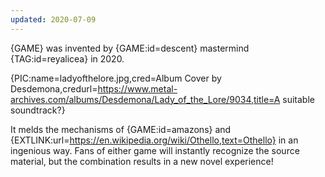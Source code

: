 ```yaml
---
updated: 2020-07-09
---
```


{GAME} was invented by {GAME:id=descent} mastermind {TAG:id=reyalicea} in 2020.

{PIC:name=ladyofthelore.jpg,cred=Album Cover by Desdemona,credurl=https://www.metal-archives.com/albums/Desdemona/Lady_of_the_Lore/9034,title=A suitable soundtrack?}

It melds the mechanisms of {GAME:id=amazons} and {EXTLINK:url=https://en.wikipedia.org/wiki/Othello,text=Othello} in an ingenious way. Fans of either game will instantly recognize the source material, but the combination results in a new novel experience!
